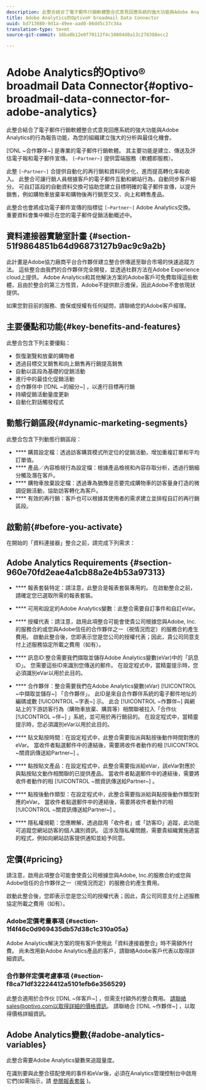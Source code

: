```yaml
---
description: 此整合結合了電子郵件行銷軟體整合式意見回應系統的強大功能與Adobe Analytics的行為報告功能，為您的組織建立強大的分析與最佳化機會。
title: Adobe Analytics的Optivo® broadmail Data Connector
uuid: bd713080-9d1a-49ee-aad0-86dd5c37c34a
translation-type: tm+mt
source-git-commit: 16ba0b12e0f70112f4c10804d0a13c278388ecc2

---
```



# Adobe Analytics的Optivo® broadmail Data Connector{#optivo-broadmail-data-connector-for-adobe-analytics}

此整合結合了電子郵件行銷軟體整合式意見回應系統的強大功能與Adobe Analytics的行為報告功能，為您的組織建立強大的分析與最佳化機會。

[!DNL ~合作夥伴~] 是專業的電子郵件行銷軟體。 其主要功能是建立、傳送及評估電子報和電子郵件宣傳。 `[~Partner~]` 提供雲端服務（軟體即服務）。

此整 `[~Partner~]` 合提供自動化的再行銷和資料同步化，進而提高轉化率和收入。 此整合可讓行銷人員根據客戶的電子郵件互動和網站行為，自動同步客戶細分。 可自訂區段的自動資料交換可協助您建立目標明確的電子郵件宣傳，以提升銷售，例如購物車放棄率和購物後再行銷至交叉、向上和轉售產品。

此整合也會將成功電子郵件宣傳的指標從 `[~Partner~]` Adobe Analytics交換。 重要資料會集中顯示在您的電子郵件促銷活動概述中。

## 資料連接器實驗室計畫 {#section-51f9864851b64d96873127b9ac9c9a2b}

此計畫是Adobe協力廠商平台合作夥伴建立整合併傳遞至聯合市場的快速追蹤方法。 這些整合由我們的合作夥伴完全開發，並透過社群方法在Adobe Experience cloud上提供。 Adobe Analytics和其他解決方案的Adobe客戶可免費取得這些軟體，且由於整合的第三方性質，Adobe不提供默示擔保，因此Adobe不會依現狀提供。

如果您對目前的服務、擔保或授權有任何疑問，請聯絡您的Adobe客戶經理。

## 主要優點和功能{#key-benefits-and-features}

此整合包含下列主要優點：

* 恢復瀏覽和放棄的購物者
* 透過目標交叉銷售和向上銷售再行銷提高銷售
* 自動以區段為基礎的促銷活動
* 進行中的最佳化促銷活動
* 合作夥伴中 [!DNL ~的細分~] ，以進行目標再行銷
* 持續促銷活動量度更新
* 自動化對話觸發程式

## 動態行銷區段{#dynamic-marketing-segments}

此整合包含下列動態行銷區段：

* **** 購買設定檔：透過訪客購買模式所定位的促銷活動，增加重複訂單和平均訂單值。
* **** 產品／內容檢視行為設定檔：根據產品檢視和內容存取分析，透過行銷細分觸及潛在客戶。
* **** 購物車放棄設定檔：透過專為猶豫是否要完成購物車的訪客量身打造的微調促銷活動，協助訪客轉化為客戶。
* **** 有效的再行銷：客戶也可以根據其使用者的需求建立並排程自訂的再行銷區段。

## 啟動前{#before-you-activate}

在開始的「資料連接器」整合之前，請完成下列需求：

## Adobe Analytics Requirements {#section-960e70fd2eae4a1cb88a2e4b53a97313}

* **** 報表套裝特定：請注意，此整合是報表套裝專用的。 在啟動整合之前，請確定您已選取所需的報表套裝。
* **** 可用和設定的Adobe Analytics變數：此整合需要自訂事件和自訂eVar。

* **** 授權代表：請注意，啟用此項整合可能會使貴公司根據您與Adobe, Inc.的服務合約或您與Adobe信任的合作夥伴之一（視情況而定）的服務合約產生費用。 啟動此整合後，您即表示您是您公司的授權代表；因此，貴公司同意支付上述服務協定所載之費用（如有）。
* **** 訊息ID:整合需要我們擷取並儲存Adobe Analytics變數(eVar)中的「訊息ID」。 您需要這些ID來識別您傳送的郵件。 在設定程式中，當精靈提示時，您必須識別eVar以用於此目的。
* **** 合作夥伴：整合需要我們在Adobe Analytics變數(eVar) [!UICONTROL ~中擷取並儲存~] 「合作夥伴」。 此ID是來自合作夥伴系統的電子郵件地址的編碼或數 [!UICONTROL ~字表~] 示。 此合 [!UICONTROL ~作夥伴~] 與網站上的下游訪客行為（購物車放棄、購買等）相關聯被拉入「合作伙 [!UICONTROL ~伴~] 」系統，並可用於再行銷目的。 在設定程式中，當精靈提示時，您必須識別eVar以用於此目的。
* **** 貼文點按時間：在設定程式中，此整合需要指派與點按後動作時間對應的eVar。 當收件者點選郵件中的連結後，需要將收件者動作的相 [!UICONTROL ~關資訊傳送給Partner~] 。

* **** 點按貼文產品：在設定程式中，此整合需要指派給eVar，該eVar對應於與點按貼文動作相關聯的已提供產品。 當收件者點選郵件中的連結後，需要將收件者動作的相 [!UICONTROL ~關資訊傳送給Partner~] 。

* **** 點按後動作類型：在設定程式中，此整合需要指派給與點按後動作類型對應的eVar。 當收件者點選郵件中的連結後，需要將收件者動作的相 [!UICONTROL ~關資訊傳送給Partner~] 。

* **** 隱私權規範：您應瞭解，透過啟用「收件者」或「訪客ID」追蹤，此功能可追蹤您網站訪客的個人識別資訊。 這涉及隱私權問題，需要貴組織實施適當的程式，例如向網站訪客提供通知並給予同意。

## 定價{#pricing}

請注意，啟用此項整合可能會使貴公司根據您與Adobe, Inc.的服務合約或您與Adobe信任的合作夥伴之一（視情況而定）的服務合約產生費用。

啟動此整合後，您即表示您是您公司的授權代表；因此，貴公司同意支付上述服務協定所載之費用（如有）。

### Adobe定價考量事項 {#section-1f4f46c0d969435db57d38c1c310a05a}

Adobe Analytics解決方案的現有客戶使用此「資料連接器整合」時不需額外付費。 尚未改用新Adobe Analytics產品的客戶，請聯絡Adobe客戶代表以取得詳細資訊。

### 合作夥伴定價考慮事項 {#section-f8ca71df32224412a5101efb6e356529}

此整合適用於合作伙 [!DNL ~伴客戶~] ，但需支付額外的整合費用。 請聯絡sales@optivo.com以取得詳細的價格資訊。 請聯絡合 [!DNL ~作夥伴~] ，以取得價格詳細資訊。

## Adobe Analytics變數{#adobe-analytics-variables}

此整合需要Adobe Analytics變數來追蹤量度。

在識別要與此整合搭配使用的事件和eVar後，必須在Analytics管理控制台中啟用它們(如需指示，請 [參閱報表套裝](https://docs.adobe.com/content/help/en/analytics/admin/manage-report-suites/report-suites-admin.html) )。
